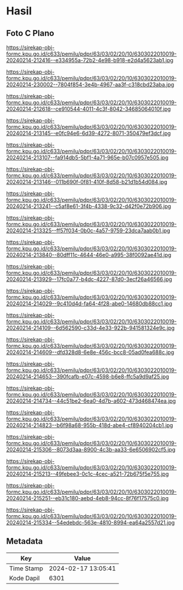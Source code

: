 # Hasil

## Foto C Plano

https://sirekap-obj-formc.kpu.go.id/c633/pemilu/pdpr/63/03/02/20/10/6303022010019-20240214-212416--e334955a-72b2-4e98-b918-e2d4a5623ab1.jpg

https://sirekap-obj-formc.kpu.go.id/c633/pemilu/pdpr/63/03/02/20/10/6303022010019-20240214-230002--7804f854-3e4b-4967-aa3f-c318cbd23aba.jpg

https://sirekap-obj-formc.kpu.go.id/c633/pemilu/pdpr/63/03/02/20/10/6303022010019-20240214-212618--ce910544-4011-4c3f-8042-34685064010f.jpg

https://sirekap-obj-formc.kpu.go.id/c633/pemilu/pdpr/63/03/02/20/10/6303022010019-20240214-213145--e0fc94e6-6d39-4272-8071-350479ef3dcf.jpg

https://sirekap-obj-formc.kpu.go.id/c633/pemilu/pdpr/63/03/02/20/10/6303022010019-20240214-213107--fa914db5-5bf1-4a71-965e-b07c0957e505.jpg

https://sirekap-obj-formc.kpu.go.id/c633/pemilu/pdpr/63/03/02/20/10/6303022010019-20240214-213146--011b690f-0f81-410f-8d58-b21d1b54d084.jpg

https://sirekap-obj-formc.kpu.go.id/c633/pemilu/pdpr/63/03/02/20/10/6303022010019-20240214-213241--c5af8e61-3f4b-4338-9c32-d42f0e72b906.jpg

https://sirekap-obj-formc.kpu.go.id/c633/pemilu/pdpr/63/03/02/20/10/6303022010019-20240214-213325--ff57f034-0b0c-4a57-9759-23dca7aab0b1.jpg

https://sirekap-obj-formc.kpu.go.id/c633/pemilu/pdpr/63/03/02/20/10/6303022010019-20240214-213840--80dff11c-4644-46e0-a995-38f0092ae41d.jpg

https://sirekap-obj-formc.kpu.go.id/c633/pemilu/pdpr/63/03/02/20/10/6303022010019-20240214-213929--17fc0a77-b4dc-4227-87d0-3ecf26a46566.jpg

https://sirekap-obj-formc.kpu.go.id/c633/pemilu/pdpr/63/03/02/20/10/6303022010019-20240214-214029--9c410d4d-fa64-4f28-abe0-14680db88cc1.jpg

https://sirekap-obj-formc.kpu.go.id/c633/pemilu/pdpr/63/03/02/20/10/6303022010019-20240214-214109--6d562590-c33d-4e33-922b-941581324e9c.jpg

https://sirekap-obj-formc.kpu.go.id/c633/pemilu/pdpr/63/03/02/20/10/6303022010019-20240214-214609--dfd328d8-6e8e-456c-bcc8-05ad0fea688c.jpg

https://sirekap-obj-formc.kpu.go.id/c633/pemilu/pdpr/63/03/02/20/10/6303022010019-20240214-214653--390fcafb-e07c-4598-b6e8-ffc5a9d9af25.jpg

https://sirekap-obj-formc.kpu.go.id/c633/pemilu/pdpr/63/03/02/20/10/6303022010019-20240214-214734--44c51be2-6ea0-4d7b-a602-473d468474ea.jpg

https://sirekap-obj-formc.kpu.go.id/c633/pemilu/pdpr/63/03/02/20/10/6303022010019-20240214-214823--b6f98a68-955b-418d-abe4-cf8940204cb1.jpg

https://sirekap-obj-formc.kpu.go.id/c633/pemilu/pdpr/63/03/02/20/10/6303022010019-20240214-215306--8073d3aa-8900-4c3b-aa33-6e6506902cf5.jpg

https://sirekap-obj-formc.kpu.go.id/c633/pemilu/pdpr/63/03/02/20/10/6303022010019-20240214-215213--49febee3-0c1c-4cec-a521-72b675f5e755.jpg

https://sirekap-obj-formc.kpu.go.id/c633/pemilu/pdpr/63/03/02/20/10/6303022010019-20240214-215251--eb31c180-aebd-4eb8-94cc-8f76f17575c0.jpg

https://sirekap-obj-formc.kpu.go.id/c633/pemilu/pdpr/63/03/02/20/10/6303022010019-20240214-215334--54edebdc-563e-4810-8994-ea64a2557d21.jpg


## Metadata

| Key        | Value               |
| ---------- | ------------------- |
| Time Stamp | 2024-02-17 13:05:41 |
| Kode Dapil | 6301                |



